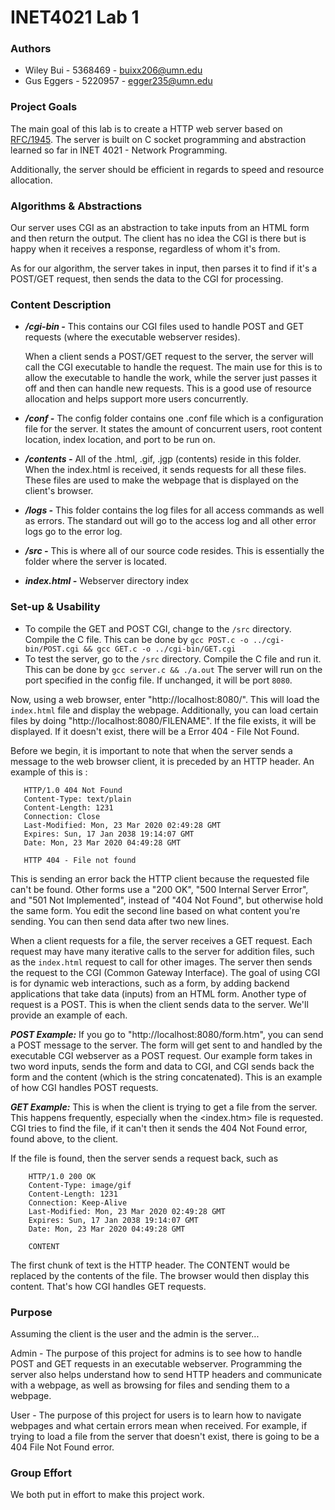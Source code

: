# INET4021 Lab 1

### Authors
- Wiley Bui - 5368469 - buixx206@umn.edu
- Gus Eggers - 5220957 - egger235@umn.edu

### Project Goals
The main goal of this lab is to create a HTTP web server based on [RFC/1945](https://tools.ietf.org/html/rfc1945). The server is built on C socket programming and abstraction learned so far in INET 4021 - Network Programming. 

Additionally, the server should be efficient in regards to speed and resource allocation. 

### Algorithms & Abstractions
Our server uses CGI as an abstraction to take inputs from an HTML form and then return the output. The client has no idea the CGI is there but is happy when it receives a response, regardless of whom it's from. 

As for our algorithm, the server takes in input, then parses it to find if it's a POST/GET request, then sends the data to the CGI for processing.

### Content Description
- __*/cgi-bin -*__ This contains our CGI files used to handle POST and GET requests (where the executable webserver resides).

    When a client sends a POST/GET request to the server, the server will call the CGI executable to handle the request. The main use for this is to allow the executable to handle the work, while the server just passes it off and then can handle new requests. This is a good use of resource allocation and helps support more users concurrently.

- __*/conf -*__ The config folder contains one .conf file which is a configuration file for the server. It states the amount of concurrent users, root content location, index location, and port to be run on.

- __*/contents -*__ All of the .html, .gif, .jgp (contents) reside in this folder. When the index.html is received, it sends requests for all these files. These files are used to make the webpage that is displayed on the client's browser. 

- __*/logs -*__ This folder contains the log files for all access commands as well as errors. The standard out will go to the access log and all other error logs go to the error log.

- __*/src -*__ This is where all of our source code resides. This is essentially the folder where the server is located.

- __*index.html -*__ Webserver directory index

### Set-up & Usability
- To compile the GET and POST CGI, change to the `/src` directory. Compile the C file. This can be done by 
    `gcc POST.c -o ../cgi-bin/POST.cgi && gcc GET.c -o ../cgi-bin/GET.cgi`
- To test the server, go to the `/src` directory. Compile the C file and run it. This can be done by `gcc server.c && ./a.out`
The server will run on the port specified in the config file. If unchanged, it will be port `8080`. 

Now, using a web browser, enter "http://localhost:8080/". This will load the `index.html` file and display the webpage.
Additionally, you can load certain files by doing "http://localhost:8080/FILENAME". If the file exists, it will be displayed. 
If it doesn't exist, there will be a Error 404 - File Not Found.

Before we begin, it is important to note that when the server sends a message to the web browser client, it is preceded by an HTTP header. An example of this is :

```
   HTTP/1.0 404 Not Found
   Content-Type: text/plain
   Content-Length: 1231
   Connection: Close
   Last-Modified: Mon, 23 Mar 2020 02:49:28 GMT
   Expires: Sun, 17 Jan 2038 19:14:07 GMT
   Date: Mon, 23 Mar 2020 04:49:28 GMT   
   
   HTTP 404 - File not found
```

This is sending an error back the HTTP client because the requested file can't be found. Other forms use a "200 OK", "500 Internal Server Error", and "501 Not Implemented", instead of "404 Not Found", but otherwise hold the same form. You edit the second line based on what content you're sending. You can then send data after two new lines.

When a client requests for a file, the server receives a GET request. Each request may have many iterative calls to the server for addition files, such as the `index.html` request to call for other images. The server then sends the request to the CGI (Common Gateway Interface). The goal of using CGI is for dynamic web interactions, such as a form, by adding backend applications that take data (inputs) from an HTML form. Another type of request is a POST. This is when the client sends data to the server. We'll provide an example of each.

__*POST Example:*__
If you go to "http://localhost:8080/form.htm", you can send a POST message to the server. The form will get sent to and handled by the executable CGI webserver as a POST request. Our example form takes in two word inputs, sends the form and data to CGI, and CGI sends back the form and the content (which is the string concatenated). This is an example of how CGI handles POST requests.

__*GET Example:*__
This is when the client is trying to get a file from the server. This happens frequently, especially when the <index.htm> file is requested. CGI tries to find the file, if it can't then it sends the 404 Not Found error, found above, to the client.

If the file is found, then the server sends a request back, such as
```
    HTTP/1.0 200 OK
    Content-Type: image/gif
    Content-Length: 1231 
    Connection: Keep-Alive
    Last-Modified: Mon, 23 Mar 2020 02:49:28 GMT
    Expires: Sun, 17 Jan 2038 19:14:07 GMT
    Date: Mon, 23 Mar 2020 04:49:28 GMT
   
    CONTENT
```

The first chunk of text is the HTTP header. The CONTENT would be replaced by the contents of the file. The browser would then display this content. That's how CGI handles GET requests.

### Purpose
Assuming the client is the user and the admin is the server...

Admin - The purpose of this project for admins is to see how to handle POST and GET requests in an executable webserver. Programming the server also helps understand how to send HTTP headers and communicate with a webpage, as well as browsing for files and sending them to a webpage. 

User - The purpose of this project for users is to learn how to navigate webpages and what certain errors mean when received. For example, if trying to load a file from the server that doesn't exist, there is going to be a 404 File Not Found error.

### Group Effort
We both put in effort to make this project work. 